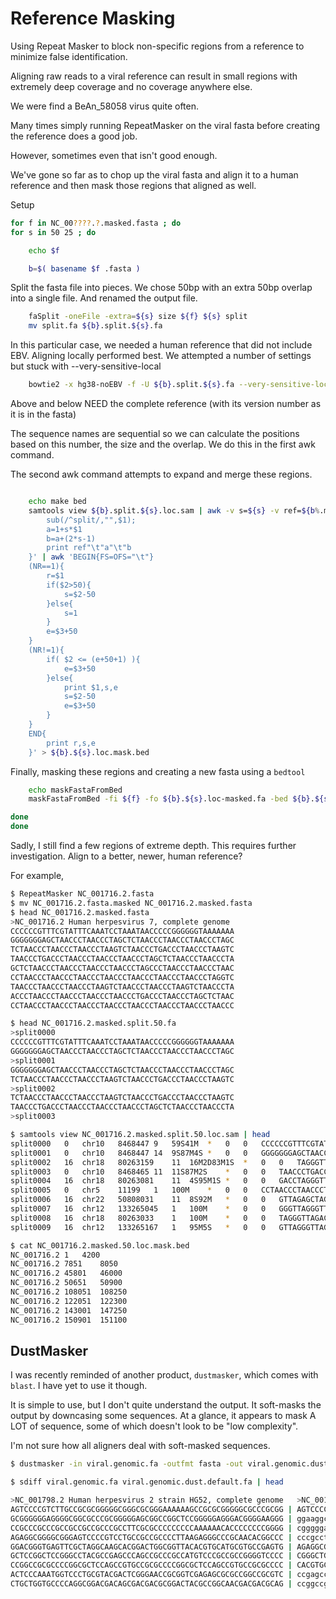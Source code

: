 
#	Reference Masking


Using Repeat Masker to block non-specific regions from a reference to minimize false identification.


Aligning raw reads to a viral reference can result in small regions with extremely deep coverage and no coverage anywhere else.

We were find a BeAn_58058 virus quite often.

Many times simply running RepeatMasker on the viral fasta before creating the reference does a good job.

However, sometimes even that isn't good enough.

We've gone so far as to chop up the viral fasta and align it to a human reference and then mask those regions that aligned as well.



Setup

```BASH
for f in NC_00????.?.masked.fasta ; do
for s in 50 25 ; do

	echo $f

	b=$( basename $f .fasta )
```

Split the fasta file into pieces.
We chose 50bp with an extra 50bp overlap into a single file.
And renamed the output file.

```BASH
	faSplit -oneFile -extra=${s} size ${f} ${s} split
	mv split.fa ${b}.split.${s}.fa
```


In this particular case, we needed a human reference that did not include EBV.
Aligning locally performed best.
We attempted a number of settings but stuck with --very-sensitive-local



```BASH
	bowtie2 -x hg38-noEBV -f -U ${b}.split.${s}.fa --very-sensitive-local --no-unal -S ${b}.split.${s}.loc.sam
```

Above and below NEED the complete reference (with its version number as it is in the fasta)

The sequence names are sequential so we can calculate the positions based on this number, the size and the overlap.
We do this in the first awk command.

The second awk command attempts to expand and merge these regions.


```BASH

	echo make bed
	samtools view ${b}.split.${s}.loc.sam | awk -v s=${s} -v ref=${b%.masked} '{
		sub(/^split/,"",$1);
		a=1+s*$1
		b=a+(2*s-1)
		print ref"\t"a"\t"b
	}' | awk 'BEGIN{FS=OFS="\t"}
	(NR==1){
		r=$1
		if($2>50){
			s=$2-50
		}else{
			s=1
		}
		e=$3+50
	}
	(NR!=1){
		if( $2 <= (e+50+1) ){
			e=$3+50
		}else{
			print $1,s,e
			s=$2-50
			e=$3+50
		}
	}
	END{
		print r,s,e
	}' > ${b}.${s}.loc.mask.bed
```

Finally, masking these regions and creating a new fasta using a `bedtool`

```BASH
	echo maskFastaFromBed
	maskFastaFromBed -fi ${f} -fo ${b}.${s}.loc-masked.fa -bed ${b}.${s}.loc.mask.bed -fullHeader

done
done
```


Sadly, I still find a few regions of extreme depth.
This requires further investigation.
Align to a better, newer, human reference?


For example,

```BASH
$ RepeatMasker NC_001716.2.fasta
$ mv NC_001716.2.fasta.masked NC_001716.2.masked.fasta
$ head NC_001716.2.masked.fasta
>NC_001716.2 Human herpesvirus 7, complete genome
CCCCCCGTTTCGTATTTCAAATCCTAAATAACCCCCGGGGGGTAAAAAAA
GGGGGGGAGCTAACCCTAACCCTAGCTCTAACCCTAACCCTAACCCTAGC
TCTAACCCTAACCCTAACCCTAAGTCTAACCCTGACCCTAACCCTAAGTC
TAACCCTGACCCTAACCCTAACCCTAACCCTAGCTCTAACCCTAACCCTA
GCTCTAACCCTAACCCTAACCCTAACCCTAGCCCTAACCCTAACCCTAAC
CCTAACCCTAACCCTAACCCTAACCCTAACCCTAACCCTAACCCTAGGTC
TAACCCTAACCCTAACCCTAAGTCTAACCCTAACCCTAAGTCTAACCCTA
ACCCTAACCCTAACCCTAACCCTAACCCTGACCCTAACCCTAGCTCTAAC
CCTAACCCTAACCCTAACCCTAACCCTAACCCTAACCCTAACCCTAACCC

$ head NC_001716.2.masked.split.50.fa
>split0000
CCCCCCGTTTCGTATTTCAAATCCTAAATAACCCCCGGGGGGTAAAAAAA
GGGGGGGAGCTAACCCTAACCCTAGCTCTAACCCTAACCCTAACCCTAGC
>split0001
GGGGGGGAGCTAACCCTAACCCTAGCTCTAACCCTAACCCTAACCCTAGC
TCTAACCCTAACCCTAACCCTAAGTCTAACCCTGACCCTAACCCTAAGTC
>split0002
TCTAACCCTAACCCTAACCCTAAGTCTAACCCTGACCCTAACCCTAAGTC
TAACCCTGACCCTAACCCTAACCCTAACCCTAGCTCTAACCCTAACCCTA
>split0003

$ samtools view NC_001716.2.masked.split.50.loc.sam | head
split0000	0	chr10	8468447	9	59S41M	*	0	0	CCCCCCGTTTCGTATTTCAAATCCTAAATAACCCCCGGGGGGTAAAAAAAGGGGGGGAGCTAACCCTAACCCTAGCTCTAACCCTAACCCTAACCCTAGC	IIIIIIIIIIIIIIIIIIIIIIIIIIIIIIIIIIIIIIIIIIIIIIIIIIIIIIIIIIIIIIIIIIIIIIIIIIIIIIIIIIIIIIIIIIIIIIIIIIII	AS:i:82	XS:i:66	XN:i:0	XM:i:0	XO:i:0	XG:i:0	NM:i:0	MD:Z:41	YT:Z:UU
split0001	0	chr10	8468447	14	9S87M4S	*	0	0	GGGGGGGAGCTAACCCTAACCCTAGCTCTAACCCTAACCCTAACCCTAGCTCTAACCCTAACCCTAACCCTAAGTCTAACCCTGACCCTAACCCTAAGTC	IIIIIIIIIIIIIIIIIIIIIIIIIIIIIIIIIIIIIIIIIIIIIIIIIIIIIIIIIIIIIIIIIIIIIIIIIIIIIIIIIIIIIIIIIIIIIIIIIIII	AS:i:134	XS:i:106	XN:i:0	XM:i:5	XO:i:0	XG:i:0	NM:i:5MD:Z:53T4T5C0C8A12	YT:Z:UU
split0002	16	chr18	80263159	11	16M2D83M1S	*	0	0	TAGGGTTAGGGTTAGAGCTAGGGTTAGGGTTAGGGTTAGGGTCAGGGTTAGACTTAGGGTTAGGGTCAGGGTTAGACTTAGGGTTAGGGTTAGGGTTAGA	IIIIIIIIIIIIIIIIIIIIIIIIIIIIIIIIIIIIIIIIIIIIIIIIIIIIIIIIIIIIIIIIIIIIIIIIIIIIIIIIIIIIIIIIIIIIIIIIIIII	AS:i:131	XS:i:118	XN:i:0	XM:i:7	XO:i:1XG:i:2	NM:i:9	MD:Z:16^GG1T24T8G0G13T8G0G22	YT:Z:UU
split0003	0	chr10	8468465	11	11S87M2S	*	0	0	TAACCCTGACCCTAACCCTAACCCTAACCCTAGCTCTAACCCTAACCCTAGCTCTAACCCTAACCCTAACCCTAACCCTAGCCCTAACCCTAACCCTAAC	IIIIIIIIIIIIIIIIIIIIIIIIIIIIIIIIIIIIIIIIIIIIIIIIIIIIIIIIIIIIIIIIIIIIIIIIIIIIIIIIIIIIIIIIIIIIIIIIIIII	AS:i:134	XS:i:132	XN:i:0	XM:i:5	XO:i:0	XG:i:0NM:i:5	MD:Z:35T3A0T0C29T15	YT:Z:UU
split0004	16	chr18	80263081	11	4S95M1S	*	0	0	GACCTAGGGTTAGGGTTAGGGTTAGGGTTAGGGTTAGGGTTAGGGTTAGGGTTAGGGTTAGGGTTAGGGCTAGGGTTAGGGTTAGGGTTAGGGTTAGAGC	IIIIIIIIIIIIIIIIIIIIIIIIIIIIIIIIIIIIIIIIIIIIIIIIIIIIIIIIIIIIIIIIIIIIIIIIIIIIIIIIIIIIIIIIIIIIIIIIIIII	AS:i:182	XS:i:178	XN:i:0	XM:i:1	XO:i:0	XG:i:0NM:i:1	MD:Z:65T29	YT:Z:UU
split0005	0	chr5	11199	1	100M	*	0	0	CCTAACCCTAACCCTAACCCTAACCCTAACCCTAACCCTAACCCTAGGTCTAACCCTAACCCTAACCCTAAGTCTAACCCTAACCCTAAGTCTAACCCTA	IIIIIIIIIIIIIIIIIIIIIIIIIIIIIIIIIIIIIIIIIIIIIIIIIIIIIIIIIIIIIIIIIIIIIIIIIIIIIIIIIIIIIIIIIIIIIIIIIIII	AS:i:144	XS:i:144	XN:i:0	XM:i:7	XO:i:0	XG:i:0	NM:i:7MD:Z:46A0C0C22C0C16C0C9	YT:Z:UU
split0006	16	chr22	50808031	11	8S92M	*	0	0	GTTAGAGCTAGGGTTAGGGTCAGGGTTAGGGTTAGGGTTAGGGTTAGGGTTAGGGTTAGACTTAGGGTTAGGGTTAGACTTAGGGTTAGGGTTAGGGTTA	IIIIIIIIIIIIIIIIIIIIIIIIIIIIIIIIIIIIIIIIIIIIIIIIIIIIIIIIIIIIIIIIIIIIIIIIIIIIIIIIIIIIIIIIIIIIIIIIIIII	AS:i:152	XS:i:142	XN:i:0	XM:i:4	XO:i:0	XG:i:0NM:i:4	MD:Z:12T38G0G16G22	YT:Z:UU
split0007	16	chr12	133265045	1	100M	*	0	0	GGGTTAGGGTTAGGGTTAGGGTTAGGGTTAGGGTTAGGGTTAGGGTTAGGGTTAGAGCTAGGGTTAGGGTCAGGGTTAGGGTTAGGGTTAGGGTTAGGGT	IIIIIIIIIIIIIIIIIIIIIIIIIIIIIIIIIIIIIIIIIIIIIIIIIIIIIIIIIIIIIIIIIIIIIIIIIIIIIIIIIIIIIIIIIIIIIIIIIIII	AS:i:176	XS:i:176	XN:i:0	XM:i:3	XO:i:0	XG:i:0NM:i:3	MD:Z:55G1T12T29	YT:Z:UU
split0008	16	chr18	80263033	1	100M	*	0	0	TAGGGTTAGACTTAGAGTTAGGGTTAGACTTAGGGTTAGGGTTAGACTTAGGGTTAGGGTTAGGGTTAGGGTTAGGGTTAGGGTTAGGGTTAGGGTTAGG	IIIIIIIIIIIIIIIIIIIIIIIIIIIIIIIIIIIIIIIIIIIIIIIIIIIIIIIIIIIIIIIIIIIIIIIIIIIIIIIIIIIIIIIIIIIIIIIIIIII	AS:i:144	XS:i:144	XN:i:0	XM:i:7	XO:i:0	XG:i:0NM:i:7	MD:Z:9G0G4G11G0G16G0G53	YT:Z:UU
split0009	16	chr12	133265167	1	95M5S	*	0	0	GTTAGGGTTAGGGTTAGGGTTAGGGTTAGGGTTAGGGTTAGGGTTAGGGTTAGGGTTAGACTTAGAGTTAGGGTTAGACTTAGGGTTAGGGTTAGACTTA	IIIIIIIIIIIIIIIIIIIIIIIIIIIIIIIIIIIIIIIIIIIIIIIIIIIIIIIIIIIIIIIIIIIIIIIIIIIIIIIIIIIIIIIIIIIIIIIIIIII	AS:i:150	XS:i:150	XN:i:0	XM:i:5	XO:i:0	XG:i:0NM:i:5	MD:Z:59G0G4G11G0G16	YT:Z:UU

$ cat NC_001716.2.masked.50.loc.mask.bed
NC_001716.2	1	4200
NC_001716.2	7851	8050
NC_001716.2	45801	46000
NC_001716.2	50651	50900
NC_001716.2	108051	108250
NC_001716.2	122051	122300
NC_001716.2	143001	147250
NC_001716.2	150901	151100
```




##	DustMasker

I was recently reminded of another product, `dustmasker`, which comes with `blast`. I have yet to use it though.

It is simple to use, but I don't quite understand the output. It soft-masks the output by downcasing some sequences. At a glance, it appears to mask A LOT of sequence, some of which doesn't look to be "low complexity".

I'm not sure how all aligners deal with soft-masked sequences.


```BASH
$ dustmasker -in viral.genomic.fa -outfmt fasta -out viral.genomic.dust.default.fa

$ sdiff viral.genomic.fa viral.genomic.dust.default.fa | head

>NC_001798.2 Human herpesvirus 2 strain HG52, complete genome	>NC_001798.2 Human herpesvirus 2 strain HG52, complete genome
AGTCCCCGTCTTGCCGCGCGGGGGCGGGCGCGGGAAAAAAGCCGCGCGGGGGCGCCCGCGG |	AGTCCCCGTCTTGCcgcgcgggggcgggcgcgggaaaaaagccgcgcgggggcgcccgcg
GCGGGGGGAGGGGCGGCGCCCGCGGGGGAGCGGCCGGCTCCGGGGGAGGGACGGGGAAGGG |	ggaaggcagccccgcggcgcgcggggggaggggcggcgcccgcgggggagcggccggctc
CCGCCCGCCCGCCGCCGCCGCCCGCCTTCGCGCCCCCCCCCAAAAAACACCCCCCCCGGGG |	cgggggagggacggggaagggggcgcgcggggctgccctgccgcccgcccgccgccgccg
AGAGGCGGGGCGGGAGTCCCCGTCCTGCCGCCGCCCCTTAAGAGGGCCCGCAACACGGCCC |	cccgccttcgcgcccccccccaaaaaacaccccccccgGGGGTTGACTCCCCGGGGGAAA
GGACGGGTGAGTTCGCTAGGCAAGCACGGACTGGCGGTTACACGTGCATGCGTGCCGAGTG |	AGAGGCGGGGCGGGAGTCCCCGTCCTGCCGCCGCCCCTTAAGAGGGCCCGCAACACGGCC
GCTCCGGCTCCGGGCCTACGCCGAGCCCAGCCGCCCGCCATGTCCCGCCGCCGGGGTCCCC |	CGGGCTGCGCACGCCAGCCGGGACGGGTGAGTTCGCTAGGCAAGCACGGACTGGCGGTTA
CCGGCCGCGCCCCGGCGCTCCAGCCGTGCCGCGCCCCGGCGCTCCAGCCGTGCCGCGCCCC |	CACGTGCATGCGTGCCGAGTGAACTCTCCCGCCCCGACGCGCtccggctccgggcctacg
ACTCCCAAATGGTCCCTGCGTACGACTCGGGAACCGCGGTCGAGAGCGCGCCGGCCGCGTC |	ccgagcccagccgcccgccatgtcccgccgccggggtccccgccgccggggtccccggcg
CTGCTGGTGCCCCAGGCGGACGACAGCGACGACGCGGACTACGCCGGCAACGACGACGCAG |	ccggccgcgccccggcgctccagccgtgccgcgccccggcgctccagccgtgccgcgccc
```
